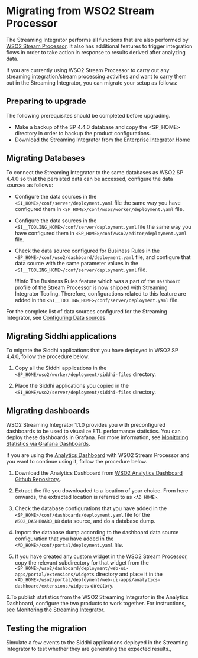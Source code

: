 # Migrating from WSO2 Stream Processor

The Streaming Integrator performs all functions that are also performed by [WSO2 Stream Processor](https://docs.wso2.com/display/SP440/Stream+Processor+Documentation). It also has additional features to trigger integration flows in order to take action in response to results derived after analyzing data.

If you are currently using WSO2 Stream Processor to carry out any streaming integration/stream processing activities and want to carry them out in the Streaming Integrator, you can migrate your setup as follows:

## Preparing to upgrade

The following prerequisites should be completed before upgrading.

- Make a backup of the SP 4.4.0 database and copy the <SP_HOME> directory in order to backup the product configurations.
- Download the Streaming Integrator from the [Enterprise Integrator Home](https://wso2.com/integration/)

## Migrating Databases

To connect the Streaming Integrator to the same databases as WSO2 SP 4.4.0 so that the persisted data can be accessed, configure the data sources as follows:

- Configure the data sources in the `<SI_HOME>/conf/server/deployment.yaml` file the same way you have configured them in `<SP_HOME>/conf/wso2/worker/deployment.yaml` file.
- Configure the data sources in the `<SI__TOOLING_HOME>/conf/server/deployment.yaml` file the same way you have configured them in `<SP_HOME>/conf/wso2/editor/deployment.yaml` file.
- Check the data source configured for Business Rules  in the `<SP_HOME>/conf/wso2/dashboard/deployment.yaml` file, and configure that data source with the same parameter values in the `<SI__TOOLING_HOME>/conf/server/deployment.yaml` file.

    !!!info
        The Business Rules feature which was a part of the `Dashboard` profile of the Stream Processor is now shipped with Streaming Integrator Tooling. Therefore, configurations related to this feature are added in the `<SI__TOOLING_HOME>/conf/server/deployment.yaml` file.

For the complete list of data sources configured for the Streaming Integrator, see [Configuring Data sources](configuring-data-sources.md).

## Migrating Siddhi applications

To migrate the Siddhi applications that you have deployed in WSO2 SP 4.4.0, follow the procedure below:

1. Copy all the Siddhi applications in the `<SP_HOME/wso2/worker/deployment/siddhi-files` directory.

2. Place the Siddhi applications you copied in the `<SI_HOME/wso2/server/deployment/siddhi-files` directory.

## Migrating dashboards

WSO2 Streaming Integrator 1.1.0 provides you with preconfigured dashboards to be used to visualize ETL performance statistics. You can deploy these dashboards in Grafana. For more information, see [Monitoring Statistics via Grafana Dashboards](../admin/setting-up-grafana-dashboards.md).

If you are using the [Analytics Dashboard](https://docs.wso2.com/display/SP440/Visualizing+Data) with WSO2 Stream Processor and you want to continue using it, follow the procedure below.

1. Download the Analytics Dashboard from [WSO2 Analytics Dashboard Github Repository.](https://github.com/wso2/analytics-dashboard/releases).

2. Extract the file you downloaded to a location of your choice. From here onwards, the extracted location is referred to as `<AD_HOME>`.

3. Check the database configurations that you have added in the `<SP_HOME>/conf/dashboards/deployment.yaml` file for the `WSO2_DASHBOARD_DB` data source, and do a database dump.

4. Import the database dump according to the dashboard data source configuration that you have added in the `<AD_HOME>/conf/portal/deployment.yaml` file.

5. If you have created any custom widget in the WSO2 Stream Processor, copy the relevant subdirectory for that widget from the `<SP_HOME>/wso2/dashboard/deployment/web-ui-apps/portal/extensions/widgets` directory and place it in the `<AD_HOME>/wso2/portal/deployment/web-ui-apps/analytics-dashboard/extensions/widgets` directory.

6.To publish statistics from the WSO2 Streaming Integrator in the Analytics Dashboard, configure the two products to work together. For instructions, see [Monitoring the Streaming Integrator](../admin/monitoring-the-streaming-integrator.md).

## Testing the migration

Simulate a few events to the Siddhi applications deployed in the Streaming Integrator to test whether they are generating the expected results.,